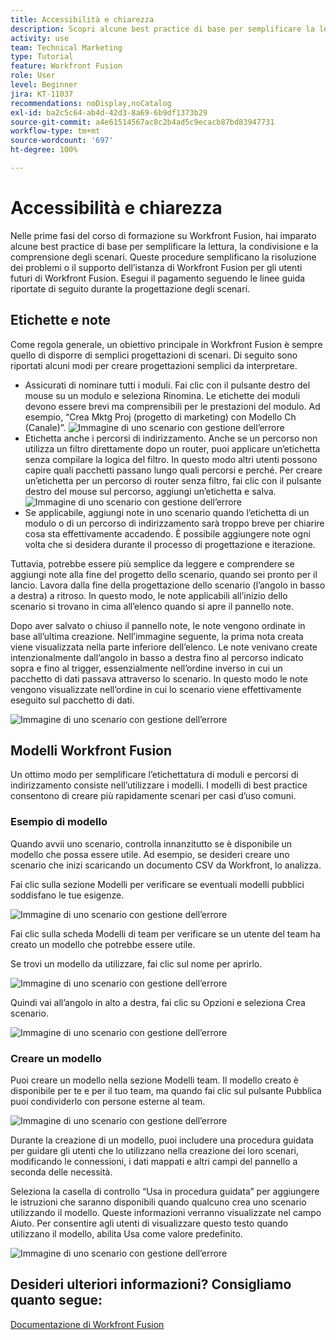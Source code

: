 ```yaml
---
title: Accessibilità e chiarezza
description: Scopri alcune best practice di base per semplificare la lettura, la condivisione e la comprensione degli scenari.
activity: use
team: Technical Marketing
type: Tutorial
feature: Workfront Fusion
role: User
level: Beginner
jira: KT-11037
recommendations: noDisplay,noCatalog
exl-id: ba2c5c64-ab4d-42d3-8a69-6b9df1373b29
source-git-commit: a4e61514567ac8c2b4ad5c9ecacb87bd83947731
workflow-type: tm+mt
source-wordcount: '697'
ht-degree: 100%

---
```


# Accessibilità e chiarezza

Nelle prime fasi del corso di formazione su Workfront Fusion, hai imparato alcune best practice di base per semplificare la lettura, la condivisione e la comprensione degli scenari. Queste procedure semplificano la risoluzione dei problemi o il supporto dell’istanza di Workfront Fusion per gli utenti futuri di Workfront Fusion. Esegui il pagamento seguendo le linee guida riportate di seguito durante la progettazione degli scenari.

## Etichette e note

Come regola generale, un obiettivo principale in Workfront Fusion è sempre quello di disporre di semplici progettazioni di scenari. Di seguito sono riportati alcuni modi per creare progettazioni semplici da interpretare.

* Assicurati di nominare tutti i moduli. Fai clic con il pulsante destro del mouse su un modulo e seleziona Rinomina. Le etichette dei moduli devono essere brevi ma comprensibili per le prestazioni del modulo. Ad esempio, “Crea Mktg Proj (progetto di marketing) con Modello Ch (Canale)”.
  ![Immagine di uno scenario con gestione dell’errore](assets/design-optimization-and-testing-1.png)
* Etichetta anche i percorsi di indirizzamento. Anche se un percorso non utilizza un filtro direttamente dopo un router, puoi applicare un’etichetta senza compilare la logica del filtro. In questo modo altri utenti possono capire quali pacchetti passano lungo quali percorsi e perché. Per creare un’etichetta per un percorso di router senza filtro, fai clic con il pulsante destro del mouse sul percorso, aggiungi un’etichetta e salva.
  ![Immagine di uno scenario con gestione dell’errore](assets/design-optimization-and-testing-2.png)
* Se applicabile, aggiungi note in uno scenario quando l’etichetta di un modulo o di un percorso di indirizzamento sarà troppo breve per chiarire cosa sta effettivamente accadendo. È possibile aggiungere note ogni volta che si desidera durante il processo di progettazione e iterazione.

Tuttavia, potrebbe essere più semplice da leggere e comprendere se aggiungi note alla fine del progetto dello scenario, quando sei pronto per il lancio. Lavora dalla fine della progettazione dello scenario (l’angolo in basso a destra) a ritroso. In questo modo, le note applicabili all’inizio dello scenario si trovano in cima all’elenco quando si apre il pannello note.

Dopo aver salvato o chiuso il pannello note, le note vengono ordinate in base all’ultima creazione. Nell’immagine seguente, la prima nota creata viene visualizzata nella parte inferiore dell’elenco. Le note venivano create intenzionalmente dall’angolo in basso a destra fino al percorso indicato sopra e fino al trigger, essenzialmente nell’ordine inverso in cui un pacchetto di dati passava attraverso lo scenario. In questo modo le note vengono visualizzate nell’ordine in cui lo scenario viene effettivamente eseguito sul pacchetto di dati.

![Immagine di uno scenario con gestione dell’errore](assets/design-optimization-and-testing-3.png)

## Modelli Workfront Fusion

Un ottimo modo per semplificare l’etichettatura di moduli e percorsi di indirizzamento consiste nell’utilizzare i modelli. I modelli di best practice consentono di creare più rapidamente scenari per casi d’uso comuni.

### Esempio di modello

Quando avvii uno scenario, controlla innanzitutto se è disponibile un modello che possa essere utile. Ad esempio, se desideri creare uno scenario che inizi scaricando un documento CSV da Workfront, lo analizza.

Fai clic sulla sezione Modelli per verificare se eventuali modelli pubblici soddisfano le tue esigenze.

![Immagine di uno scenario con gestione dell’errore](assets/design-optimization-and-testing-4.png)

Fai clic sulla scheda Modelli di team per verificare se un utente del team ha creato un modello che potrebbe essere utile.

Se trovi un modello da utilizzare, fai clic sul nome per aprirlo.

![Immagine di uno scenario con gestione dell’errore](assets/design-optimization-and-testing-5.png)

Quindi vai all’angolo in alto a destra, fai clic su Opzioni e seleziona Crea scenario.

![Immagine di uno scenario con gestione dell’errore](assets/design-optimization-and-testing-6.png)

### Creare un modello

Puoi creare un modello nella sezione Modelli team. Il modello creato è disponibile per te e per il tuo team, ma quando fai clic sul pulsante Pubblica puoi condividerlo con persone esterne al team.

![Immagine di uno scenario con gestione dell’errore](assets/design-optimization-and-testing-7.png)

Durante la creazione di un modello, puoi includere una procedura guidata per guidare gli utenti che lo utilizzano nella creazione dei loro scenari, modificando le connessioni, i dati mappati e altri campi del pannello a seconda delle necessità.

Seleziona la casella di controllo “Usa in procedura guidata” per aggiungere le istruzioni che saranno disponibili quando qualcuno crea uno scenario utilizzando il modello. Queste informazioni verranno visualizzate nel campo Aiuto. Per consentire agli utenti di visualizzare questo testo quando utilizzano il modello, abilita Usa come valore predefinito.

![Immagine di uno scenario con gestione dell’errore](assets/design-optimization-and-testing-8.png)

## Desideri ulteriori informazioni? Consigliamo quanto segue:

[Documentazione di Workfront Fusion](https://experienceleague.adobe.com/docs/workfront/using/adobe-workfront-fusion/workfront-fusion-2.html?lang=it)
